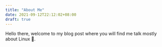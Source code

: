 ```yaml
---
title: "About Me"
date: 2021-09-12T22:12:02+08:00
draft: true
---
```


Hello there, welcome to my blog post where you will find me talk mostly about Linux 🐧.
